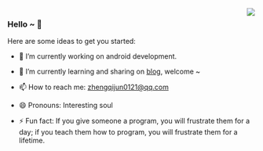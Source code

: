 <img align="right" src="https://github-readme-stats.vercel.app/api?username=zhengqijun0121&show_icons=true&icon_color=CE1D2D&text_color=718096&bg_color=ffffff&hide_title=true" />

### Hello ~ 👋

Here are some ideas to get you started:

- 🔭 I’m currently working on android development. 

- 🌱 I’m currently learning and sharing on [blog](https://zhengqijun0121.github.io), welcome ~

- 📫 How to reach me: [zhengqijun0121@qq.com](mailto:zhengqijun0121@qq.com)

- 😄 Pronouns: Interesting soul

- ⚡ Fun fact: If you give someone a program, you will frustrate them for a day; if you teach them how to program, you will frustrate them for a lifetime.

<!--
**zhengqijun0121/zhengqijun0121** is a ✨ _special_ ✨ repository because its `README.md` (this file) appears on your GitHub profile.

Here are some ideas to get you started:

- 🔭 I’m currently working on ...
- 🌱 I’m currently learning ...
- 👯 I’m looking to collaborate on ...
- 🤔 I’m looking for help with ...
- 💬 Ask me about ...
- 📫 How to reach me: ...
- 😄 Pronouns: ...
- ⚡ Fun fact: ...
-->
